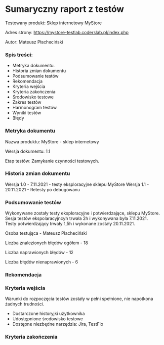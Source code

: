 # **Sumaryczny raport z testów**
Testowany produkt: Sklep internetowy MyStore

Adres strony: https://mystore-testlab.coderslab.pl/index.php

Autor: Mateusz Płacheciński

### **Spis treści:** 

 * Metryka dokumentu.
 * Historia zmian dokumentu 
 * Podsumowanie testów
 * Rekomendacja
 * Kryteria wejścia
 * Kryteria zakończenia
 * Środowisko testowe
 * Zakres testów
 * Harmonogram testów
 * Wyniki testów
 * Błędy

### Metryka dokumentu

Nazwa produktu: MyStore - sklep internetowy

Wersja dokumentu: 1.1

Etap testów: Zamykanie czynności testowych. 

### Historia zmian dokumentu 

Wersja 1.0 - 7.11.2021 - testy eksploracyjne sklepu MyStore
Wersja 1.1 - 20.11.2021 - Retesty po debugowanu 

### Podsumowanie testów

<p>Wykonywane zostały testy eksploracyjne i potwierdzające, sklepu MyStore.<br>
  Sesja testów ekspolaracyjncyh trwała 2h i wykonywana była 7.11.2021.<br>
  Testy potwierdzający trwały 1,5h i wykonane zostały 20.11.2021.</p> 
  
  Osoba testująca - Mateusz Płacheciński 
  
  Liczba znalezionych błędów ogółem - 18
  
  Liczba naprawionych błędów - 12
  
  Liczba błędów nienaprawionych - 6 
  
  ### Rekomendacja 
  
  ### Kryteria wejścia 
  
  Warunki do rozpoczęcia testów zostały w pełni spełnione, nie napotkona żadnych trudności. 
   * Dostarczone historyjki użytkownika 
   * Udostępnione środowisko testowe
   * Dostępne niezbędne narzędzia: Jira, TestFlo

  ### Kryteria zakończenia 
 
   








